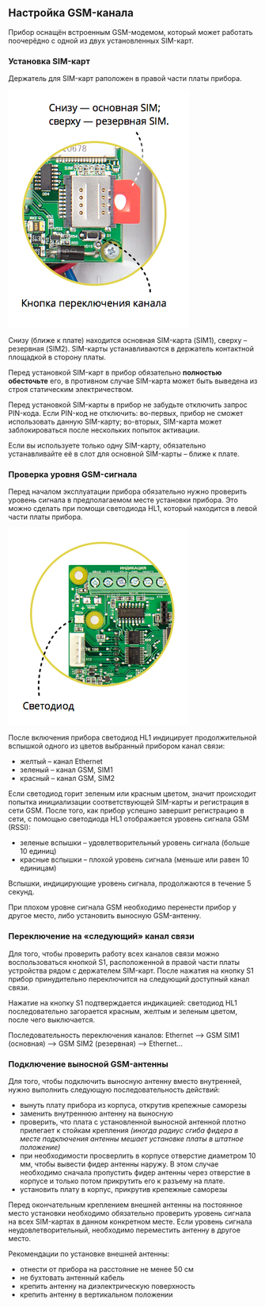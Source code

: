 ## Настройка GSM-канала

Прибор оснащён встроенным GSM-модемом, который может работать поочерёдно с одной из двух установленных SIM-карт.

### Установка SIM-карт

Держатель для SIM-карт раположен в правой части платы прибора.

![image](../img/sim-s1.png)

Снизу (ближе к плате) находится основная SIM-карта (SIM1), сверху – резервная (SIM2). SIM-карты устанавливаются в держатель контактной площадкой в сторону платы.

Перед установкой SIM-карт в прибор обязательно **полностью обесточьте** его, в противном случае SIM-карта может быть выведена из строя статическим электричеством.

Перед установкой SIM-карты в прибор не забудьте отключить запрос PIN-кода. Если PIN-код не отключить: во-первых, прибор не сможет использовать данную SIM-карту; во-вторых, SIM-карта может заблокироваться после нескольких попыток активации.

Если вы используете только одну SIM-карту, обязательно устанавливайте её в слот для основной SIM-карты – ближе к плате.

### Проверка уровня GSM-сигнала

Перед началом эксплуатации прибора обязательно нужно проверить уровень сигнала в предполагаемом месте установки прибора. Это можно сделать при помощи светодиода HL1, который находится в левой части платы прибора.

![image](../img/led-hl1.png)

После включения прибора светодиод HL1 индицирует продолжительной вспышкой одного из цветов выбранный прибором канал связи:

* желтый – канал Ethernet
* зеленый – канал GSM, SIM1
* красный – канал GSM, SIM2

Если светодиод горит зеленым или красным цветом, значит происходит попытка инициализации соответствующей SIM-карты и регистрация в сети GSM. После того, как прибор успешно завершит регистрацию в сети, с помощью светодиода HL1 отображается уровень сигнала GSM (RSSI):  

* зеленые вспышки – удовлетворительный уровень сигнала (больше 10 единиц)
* красные вспышки – плохой уровень сигнала (меньше или равен 10 единицам)

Вспышки, индицирующие уровень сигнала, продолжаются в течение 5 секунд.

При плохом уровне сигнала GSM необходимо перенести прибор у другое место, либо установить выносную GSM-антенну.

### Переключение на «следующий» канал связи

Для того, чтобы проверить работу всех каналов связи можно воспользоваться кнопкой S1, расположенной в правой части платы устройства рядом с держателем SIM-карт. После нажатия на кнопку S1 прибор принудительно переключится на следующий доступный канал связи.

Нажатие на кнопку S1 подтверждается индикацией: светодиод HL1 последовательно загорается красным, желтым и зеленым цветом, после чего выключается.

Последовательность переключения каналов: Ethernet ⟶ GSM SIM1 (основная) ⟶ GSM SIM2 (резервная) ⟶ Ethernet...

### Подключение выносной GSM-антенны

Для того, чтобы подключить выносную антенну вместо внутренней, нужно выполнить следующую последовательность действий:

* вынуть плату прибора из корпуса, открутив крепежные саморезы
* заменить внутреннюю антенну на выносную
* проверить, что плата с установленной выносной антенной плотно прилегает к стойкам крепления *(иногда радиус сгиба фидера в месте подключения антенны мешает установке платы в штатное положение)*
* при необходимости просверлить в корпусе отверстие диаметром 10 мм, чтобы вывести фидер антенны наружу. В этом случае необходимо сначала пропустить фидер антенны через отверстие в корпусе и только потом прикрутить его к разъему на плате.
* установить плату в корпус, прикрутив крепежные саморезы

Перед окончательным креплением внешней антенны на постоянное место установки необходимо обязательно проверить уровень сигнала на всех SIM-картах в данном конкретном месте. Если уровень сигнала неудовлетворительный, необходимо переместить антенну в другое место.

Рекомендации по установке внешней антенны:

* отнести от прибора на расстояние не менее 50 см
* не бухтовать антенный кабель
* крепить антенну на диэлектрическую поверхность
* крепить антенну в вертикальном положении